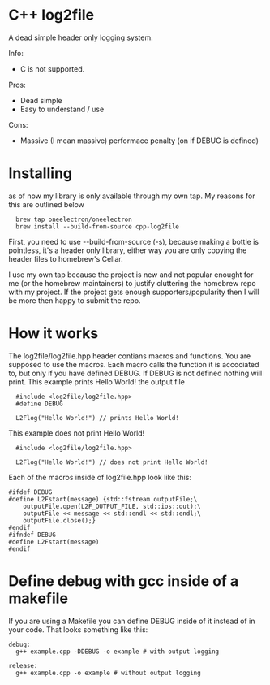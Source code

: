 # C++ log2file
A dead simple header only logging system.

Info:
- C is not supported.

Pros:
- Dead simple
- Easy to understand / use

Cons:
- Massive (I mean massive) performace penalty (on if DEBUG is defined)

# Installing
as of now my library is only available through my own tap. My reasons for this are outlined below
```
  brew tap oneelectron/oneelectron
  brew install --build-from-source cpp-log2file
```
First, you need to use --build-from-source (-s), because making a bottle is pointless, it's a header only library, either way you are only copying the header files to homebrew's Cellar.

I use my own tap because the project is new and not popular enought for me (or the homebrew maintainers) to justify cluttering the homebrew repo with my project.
If the project gets enough supporters/popularity then I will be more then happy to submit the repo.

# How it works
The log2file/log2file.hpp header contians macros and functions. You are supposed to use the macros.
Each macro calls the function it is accociated to, but only if you have defined DEBUG. If DEBUG is not defined nothing will print.
This example prints Hello World! the output file
```
  #include <log2file/log2file.hpp>
  #define DEBUG

  L2Flog("Hello World!") // prints Hello World!
```

This example does not print Hello World!
```
  #include <log2file/log2file.hpp>

  L2Flog("Hello World!") // does not print Hello World!
```


Each of the macros inside of log2file.hpp look like this:
```
#ifdef DEBUG
#define L2Fstart(message) {std::fstream outputFile;\
    outputFile.open(L2F_OUTPUT_FILE, std::ios::out);\
    outputFile << message << std::endl << std::endl;\
    outputFile.close();}
#endif
#ifndef DEBUG
#define L2Fstart(message)
#endif
```

# Define debug with gcc inside of a makefile
If you are using a Makefile you can define DEBUG inside of it instead of in your code. That looks something like this:
```
debug:
  g++ example.cpp -DDEBUG -o example # with output logging

release:
  g++ example.cpp -o example # without output logging
```

